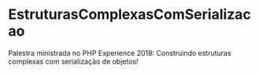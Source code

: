 # EstruturasComplexasComSerializacao
Palestra ministrada no PHP Experience 2018: Construindo estruturas complexas com serialização de objetos!
